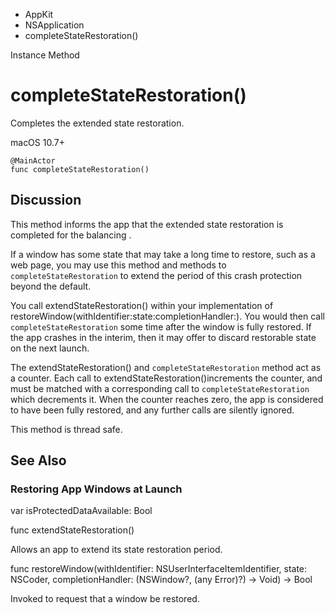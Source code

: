

- AppKit
- NSApplication
-  completeStateRestoration() 

Instance Method

# completeStateRestoration()

Completes the extended state restoration.

macOS 10.7+

``` source
@MainActor
func completeStateRestoration()
```

## Discussion

This method informs the app that the extended state restoration is completed for the balancing .

If a window has some state that may take a long time to restore, such as a web page, you may use this method and methods to `completeStateRestoration` to extend the period of this crash protection beyond the default.

You call extendStateRestoration() within your implementation of restoreWindow(withIdentifier:state:completionHandler:). You would then call `completeStateRestoration` some time after the window is fully restored. If the app crashes in the interim, then it may offer to discard restorable state on the next launch.

The extendStateRestoration() and `completeStateRestoration` method act as a counter. Each call to extendStateRestoration()increments the counter, and must be matched with a corresponding call to `completeStateRestoration` which decrements it. When the counter reaches zero, the app is considered to have been fully restored, and any further calls are silently ignored.

This method is thread safe.

## See Also

### Restoring App Windows at Launch

var isProtectedDataAvailable: Bool

func extendStateRestoration()

Allows an app to extend its state restoration period.

func restoreWindow(withIdentifier: NSUserInterfaceItemIdentifier, state: NSCoder, completionHandler: (NSWindow?, (any Error)?) -> Void) -> Bool

Invoked to request that a window be restored.

